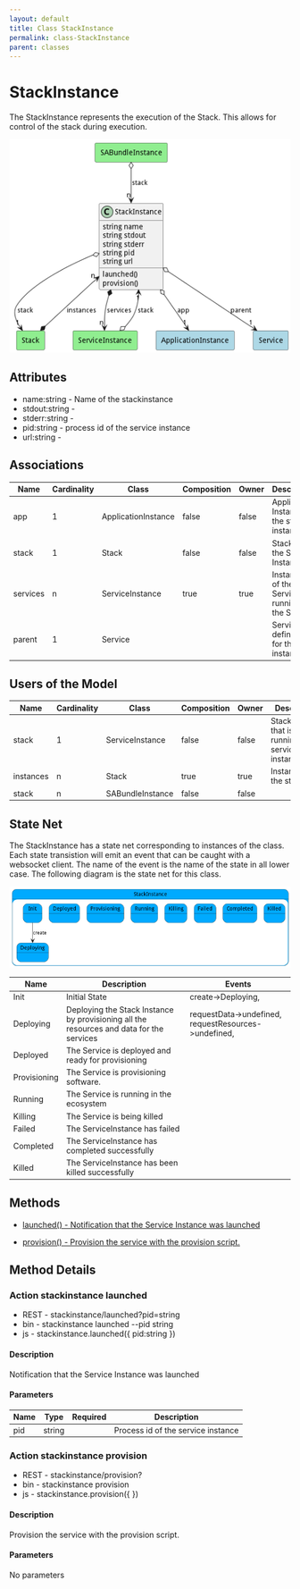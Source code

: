 ```yaml
---
layout: default
title: Class StackInstance
permalink: class-StackInstance
parent: classes
---
```


# StackInstance

The StackInstance represents the execution of the Stack. This allows for control of the stack during execution.

![Logical Diagram](./logical.png)

## Attributes

* name:string - Name of the stackinstance
* stdout:string - 
* stderr:string - 
* pid:string - process id of the service instance
* url:string - 


## Associations

| Name | Cardinality | Class | Composition | Owner | Description |
| --- | --- | --- | --- | --- | --- |
| app | 1 | ApplicationInstance | false | false | Application Instance of the stack instance |
| stack | 1 | Stack | false | false | Stack of the Stack Instance |
| services | n | ServiceInstance | true | true | Instances of the Services running in the Stack |
| parent | 1 | Service |  |  | Service definition for the instance. |



## Users of the Model

| Name | Cardinality | Class | Composition | Owner | Description |
| --- | --- | --- | --- | --- | --- |
| stack | 1 | ServiceInstance | false | false | StackInstance that is running the service instance |
| instances | n | Stack | true | true | Instances of the stack |
| stack | n | SABundleInstance | false | false |  |



## State Net
The StackInstance has a state net corresponding to instances of the class. Each state transistion will emit an 
event that can be caught with a websocket client. The name of the event is the name of the state in all lower case.
The following diagram is the state net for this class.

![State Net Diagram](./statenet.png)

| Name | Description | Events |
| --- | --- | --- |
| Init | Initial State | create-&gt;Deploying,  |
| Deploying | Deploying the Stack Instance by provisioning all the resources and data for the services | requestData-&gt;undefined, requestResources-&gt;undefined,  |
| Deployed | The Service is deployed and ready for provisioning |  |
| Provisioning | The Service is provisioning software. |  |
| Running | The Service is running in the ecosystem |  |
| Killing | The Service is being killed |  |
| Failed | The ServiceInstance has failed |  |
| Completed | The ServiceInstance has completed successfully |  |
| Killed | The ServiceInstance has been killed successfully |  |



## Methods

* [launched() - Notification that the Service Instance was launched](#action-launched)

* [provision() - Provision the service with the provision script.](#action-provision)


<h2>Method Details</h2>
    
### Action stackinstance launched



* REST - stackinstance/launched?pid=string
* bin - stackinstance launched --pid string
* js - stackinstance.launched({ pid:string })

#### Description
Notification that the Service Instance was launched

#### Parameters

| Name | Type | Required | Description |
|---|---|---|---|
| pid | string | | Process id of the service instance |




### Action stackinstance provision



* REST - stackinstance/provision?
* bin - stackinstance provision 
* js - stackinstance.provision({  })

#### Description
Provision the service with the provision script.

#### Parameters

No parameters




